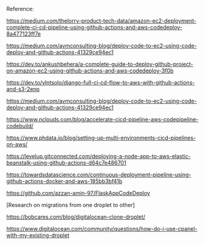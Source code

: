 Reference:

https://medium.com/thelorry-product-tech-data/amazon-ec2-deployment-complete-ci-cd-pipeline-using-github-actions-and-aws-codedeploy-8a477123ff7e

https://medium.com/avmconsulting-blog/deploy-code-to-ec2-using-code-deploy-and-github-actions-41329ce94ec1

https://dev.to/ankushbehera/a-complete-guide-to-deploy-github-project-on-amazon-ec2-using-github-actions-and-aws-codedeploy-3f0b

https://dev.to/vlntsolo/django-full-ci-cd-flow-to-aws-with-github-actions-and-s3-2enp


https://medium.com/avmconsulting-blog/deploy-code-to-ec2-using-code-deploy-and-github-actions-41329ce94ec1


https://www.nclouds.com/blog/accelerate-cicd-pipeline-aws-codepipeline-codebuild/

https://www.phdata.io/blog/setting-up-multi-environments-cicd-pipelines-on-aws/

https://levelup.gitconnected.com/deploying-a-node-app-to-aws-elastic-beanstalk-using-github-actions-d64c7e486701

https://towardsdatascience.com/continuous-deployment-pipeline-using-github-actions-docker-and-aws-185bb3bf41b


https://github.com/azzan-amin-97/FlaskAppCodeDeploy



[Research on migrations from one droplet to other]

https://bobcares.com/blog/digitalocean-clone-droplet/


https://www.digitalocean.com/community/questions/how-do-i-use-cpanel-with-my-existing-droplet